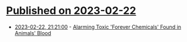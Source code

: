 # [Published on 2023-02-22](index.md)

* [2023-02-22, 21:21:00](https://news.slashdot.org/story/23/02/22/166237/alarming-toxic-forever-chemicals-found-in-animals-blood?utm_source=rss1.0mainlinkanon&utm_medium=feed) - [Alarming Toxic 'Forever Chemicals' Found in Animals' Blood](https://news.slashdot.org/story/23/02/22/166237/alarming-toxic-forever-chemicals-found-in-animals-blood?utm_source=rss1.0mainlinkanon&utm_medium=feed)
